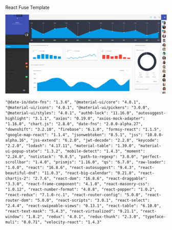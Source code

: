 React Fuse Template

<kbd>
	<img src="1.png">
</kbd>

`
"@date-io/date-fns": "1.3.6",
        "@material-ui/core": "4.0.1",
        "@material-ui/icons": "4.0.1",
        "@material-ui/pickers": "3.0.0",
        "@material-ui/styles": "4.0.1",
        "auth0-lock": "11.16.0",
        "autosuggest-highlight": "3.1.1",
        "axios": "0.19.0",
        "axios-mock-adapter": "1.16.0",
        "chart.js": "2.8.0",
        "date-fns": "2.0.0-alpha.27",
        "downshift": "3.2.10",
        "firebase": "6.1.0",
        "formsy-react": "1.1.5",
        "google-map-react": "1.1.4",
        "jsonwebtoken": "8.5.1",
        "jss": "10.0.0-alpha.16",
        "jss-extend": "6.2.0",
        "jwt-decode": "2.2.0",
        "keycode": "2.2.0",
        "lodash": "4.17.11",
        "material-table": "1.39.0",
        "material-ui-popup-state": "1.3.2",
        "mobile-detect": "1.4.3",
        "moment": "2.24.0",
        "notistack": "0.8.5",
        "path-to-regexp": "3.0.0",
        "perfect-scrollbar": "1.4.0",
        "prismjs": "1.16.0",
        "qs": "6.7.0",
        "raw-loader": "1.0.0",
        "react": "16.8.6",
        "react-autosuggest": "9.4.3",
        "react-beautiful-dnd": "11.0.3",
        "react-big-calendar": "0.21.0",
        "react-chartjs-2": "2.7.6",
        "react-dom": "16.8.6",
        "react-draggable": "3.3.0",
        "react-frame-component": "4.1.0",
        "react-masonry-css": "1.0.12",
        "react-number-format": "4.0.8",
        "react-popper": "1.0.2",
        "react-redux": "7.1.0-rc.1",
        "react-router-config": "5.0.0",
        "react-router-dom": "5.0.0",
        "react-scripts": "3.0.1",
        "react-select": "2.4.4",
        "react-swipeable-views": "0.13.1",
        "react-table": "6.10.0",
        "react-text-mask": "5.4.3",
        "react-virtualized": "9.21.1",
        "react-window": "1.8.2",
        "redux": "4.0.1",
        "redux-thunk": "2.3.0",
        "typeface-muli": "0.0.71",
        "velocity-react": "1.4.3"
`